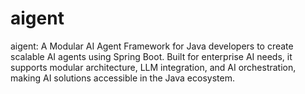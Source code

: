 # aigent
aigent: A Modular AI Agent Framework for Java developers to create scalable AI agents using Spring Boot. Built for enterprise AI needs, it supports modular architecture, LLM integration, and AI orchestration, making AI solutions accessible in the Java ecosystem.
